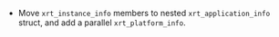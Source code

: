 - Move `xrt_instance_info` members to nested `xrt_application_info` struct, and add a parallel `xrt_platform_info`.
